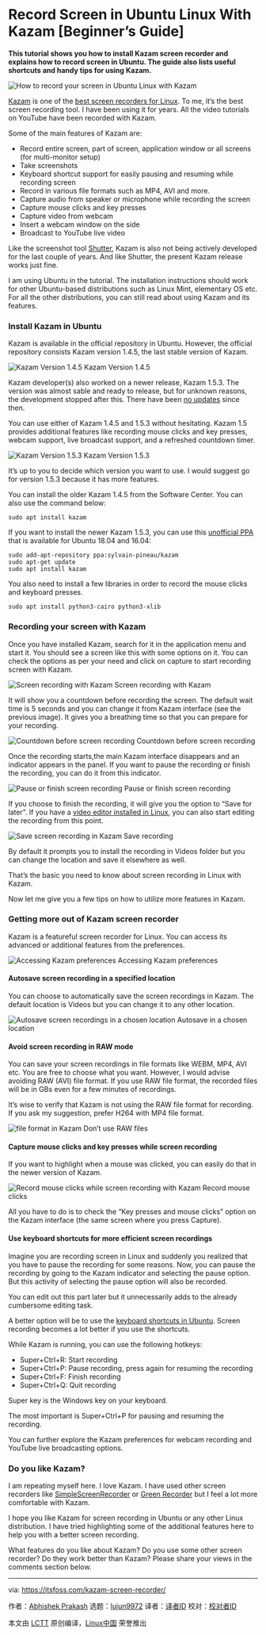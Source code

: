 Record Screen in Ubuntu Linux With Kazam [Beginner’s Guide]
======
**This tutorial shows you how to install Kazam screen recorder and explains how to record screen in Ubuntu. The guide also lists useful shortcuts and handy tips for using Kazam.**

![How to record your screen in Ubuntu Linux with Kazam][1]

[Kazam][2] is one of the [best screen recorders for Linux][3]. To me, it’s the best screen recording tool. I have been using it for years. All the video tutorials on YouTube have been recorded with Kazam.

Some of the main features of Kazam are:

  * Record entire screen, part of screen, application window or all screens (for multi-monitor setup)
  * Take screenshots
  * Keyboard shortcut support for easily pausing and resuming while recording screen
  * Record in various file formats such as MP4, AVI and more.
  * Capture audio from speaker or microphone while recording the screen
  * Capture mouse clicks and key presses
  * Capture video from webcam
  * Insert a webcam window on the side
  * Broadcast to YouTube live video



Like the screenshot tool [Shutter][4], Kazam is also not being actively developed for the last couple of years. And like Shutter, the present Kazam release works just fine.

I am using Ubuntu in the tutorial. The installation instructions should work for other Ubuntu-based distributions such as Linux Mint, elementary OS etc. For all the other distributions, you can still read about using Kazam and its features.

### Install Kazam in Ubuntu

Kazam is available in the official repository in Ubuntu. However, the official repository consists Kazam version 1.4.5, the last stable version of Kazam.

![Kazam Version 1.4.5][5]
Kazam Version 1.4.5

Kazam developer(s) also worked on a newer release, Kazam 1.5.3. The version was almost sable and ready to release, but for unknown reasons, the development stopped after this. There have been [no updates][6] since then.

You can use either of Kazam 1.4.5 and 1.5.3 without hesitating. Kazam 1.5 provides additional features like recording mouse clicks and key presses, webcam support, live broadcast support, and a refreshed countdown timer.

![Kazam Version 1.5.3][7]
Kazam Version 1.5.3

It’s up to you to decide which version you want to use. I would suggest go for version 1.5.3 because it has more features.

You can install the older Kazam 1.4.5 from the Software Center. You can also use the command below:

```
sudo apt install kazam
```

If you want to install the newer Kazam 1.5.3, you can use this [unofficial PPA][8] that is available for Ubuntu 18.04 and 16.04:

```
sudo add-apt-repository ppa:sylvain-pineau/kazam
sudo apt-get update
sudo apt install kazam
```

You also need to install a few libraries in order to record the mouse clicks and keyboard presses.

```
sudo apt install python3-cairo python3-xlib
```

### Recording your screen with Kazam

Once you have installed Kazam, search for it in the application menu and start it. You should see a screen like this with some options on it. You can check the options as per your need and click on capture to start recording screen with Kazam.

![Screen recording with Kazam][9]
Screen recording with Kazam

It will show you a countdown before recording the screen. The default wait time is 5 seconds and you can change it from Kazam interface (see the previous image). It gives you a breathing time so that you can prepare for your recording.

![Countdown before screen recording][10]
Countdown before screen recording

Once the recording starts,the main Kazam interface disappears and an indicator appears in the panel. If you want to pause the recording or finish the recording, you can do it from this indicator.

![Pause or finish screen recording][11]
Pause or finish screen recording

If you choose to finish the recording, it will give you the option to “Save for later”. If you have a [video editor installed in Linux][12], you can also start editing the recording from this point.

![Save screen recording in Kazam][13]
Save recording

By default it prompts you to install the recording in Videos folder but you can change the location and save it elsewhere as well.

That’s the basic you need to know about screen recording in Linux with Kazam.

Now let me give you a few tips on how to utilize more features in Kazam.

### Getting more out of Kazam screen recorder

Kazam is a featureful screen recorder for Linux. You can access its advanced or additional features from the preferences.

![Accessing Kazam preferences][14]
Accessing Kazam preferences

#### Autosave screen recording in a specified location

You can choose to automatically save the screen recordings in Kazam. The default location is Videos but you can change it to any other location.

![Autosave screen recordings in a chosen location][15]
Autosave in a chosen location

#### Avoid screen recording in RAW mode

You can save your screen recordings in file formats like WEBM, MP4, AVI etc. You are free to choose what you want. However, I would advise avoiding RAW (AVI) file format. If you use RAW file format, the recorded files will be in GBs even for a few minutes of recordings.

It’s wise to verify that Kazam is not using the RAW file format for recording. If you ask my suggestion, prefer H264 with MP4 file format.

![file format in Kazam][16]
Don’t use RAW files

#### Capture mouse clicks and key presses while screen recording

If you want to highlight when a mouse was clicked, you can easily do that in the newer version of Kazam.

![Record mouse clicks while screen recording with Kazam][17]
Record mouse clicks

All you have to do is to check the “Key presses and mouse clicks” option on the Kazam interface (the same screen where you press Capture).

#### Use keyboard shortcuts for more efficient screen recordings

Imagine you are recording screen in Linux and suddenly you realized that you have to pause the recording for some reasons. Now, you can pause the recording by going to the Kazam indicator and selecting the pause option. But this activity of selecting the pause option will also be recorded.

You can edit out this part later but it unnecessarily adds to the already cumbersome editing task.

A better option will be to use the [keyboard shortcuts in Ubuntu][18]. Screen recording becomes a lot better if you use the shortcuts.

While Kazam is running, you can use the following hotkeys:

  * Super+Ctrl+R: Start recording
  * Super+Ctrl+P: Pause recording, press again for resuming the recording
  * Super+Ctrl+F: Finish recording
  * Super+Ctrl+Q: Quit recording



Super key is the Windows key on your keyboard.

The most important is Super+Ctrl+P for pausing and resuming the recording.

You can further explore the Kazam preferences for webcam recording and YouTube live broadcasting options.

### Do you like Kazam?

I am repeating myself here. I love Kazam. I have used other screen recorders like [SimpleScreenRecorder][19] or [Green Recorder][20] but I feel a lot more comfortable with Kazam.

I hope you like Kazam for screen recording in Ubuntu or any other Linux distribution. I have tried highlighting some of the additional features here to help you with a better screen recording.

What features do you like about Kazam? Do you use some other screen recorder? Do they work better than Kazam? Please share your views in the comments section below.

--------------------------------------------------------------------------------

via: https://itsfoss.com/kazam-screen-recorder/

作者：[Abhishek Prakash][a]
选题：[lujun9972](https://github.com/lujun9972)
译者：[译者ID](https://github.com/译者ID)
校对：[校对者ID](https://github.com/校对者ID)

本文由 [LCTT](https://github.com/LCTT/TranslateProject) 原创编译，[Linux中国](https://linux.cn/) 荣誉推出

[a]: https://itsfoss.com/author/abhishek/
[1]: https://4bds6hergc-flywheel.netdna-ssl.com/wp-content/uploads/2018/09/screen-recording-kazam-ubuntu-linux.png
[2]: https://launchpad.net/kazam
[3]: https://itsfoss.com/best-linux-screen-recorders/
[4]: http://shutter-project.org/
[5]: https://4bds6hergc-flywheel.netdna-ssl.com/wp-content/uploads/2018/09/kazam-1-4-5.png
[6]: https://launchpad.net/~kazam-team/+archive/ubuntu/unstable-series
[7]: https://4bds6hergc-flywheel.netdna-ssl.com/wp-content/uploads/2018/09/kazam-1-5-3.png
[8]: https://launchpad.net/~sylvain-pineau/+archive/ubuntu/kazam
[9]: https://4bds6hergc-flywheel.netdna-ssl.com/wp-content/uploads/2018/09/kazam-start-recording.png
[10]: https://4bds6hergc-flywheel.netdna-ssl.com/wp-content/uploads/2018/09/kazam-countdown.jpg
[11]: https://4bds6hergc-flywheel.netdna-ssl.com/wp-content/uploads/2018/09/kazam-finish-recording.png
[12]: https://itsfoss.com/best-video-editing-software-linux/
[13]: https://4bds6hergc-flywheel.netdna-ssl.com/wp-content/uploads/2018/09/kazam-save-recording.jpg
[14]: https://4bds6hergc-flywheel.netdna-ssl.com/wp-content/uploads/2018/09/kazam-preferences.png
[15]: https://4bds6hergc-flywheel.netdna-ssl.com/wp-content/uploads/2018/09/kazam-auto-save.jpg
[16]: https://4bds6hergc-flywheel.netdna-ssl.com/wp-content/uploads/2018/09/select-file-type-kazam.jpg
[17]: https://4bds6hergc-flywheel.netdna-ssl.com/wp-content/uploads/2018/09/record-mouse-clicks-kazam.jpeg
[18]: https://itsfoss.com/ubuntu-shortcuts/
[19]: https://itsfoss.com/record-screen-ubuntu-simplescreenrecorder/
[20]: https://itsfoss.com/green-recorder-3/
